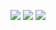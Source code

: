 
<!--
### Hi there 👋
**V3geTaco/V3geTaco** is a ✨ _special_ ✨ repository because its `README.md` (this file) appears on your GitHub profile.

Here are some ideas to get you started:

- 🔭 I’m currently working on ...
- 🌱 I’m currently learning ...
- 👯 I’m looking to collaborate on ...
- 🤔 I’m looking for help with ...
- 💬 Ask me about ...
- 📫 How to reach me: ...
- 😄 Pronouns: ...
- ⚡ Fun fact: ...
-->

![](https://komarev.com/ghpvc/?V3geTaco)
![](https://komarev.com/ghpvc/?username=V3geTaco&color=brightgreen)
![](https://komarev.com/ghpvc/?username=V3geTaco&style=flat)
